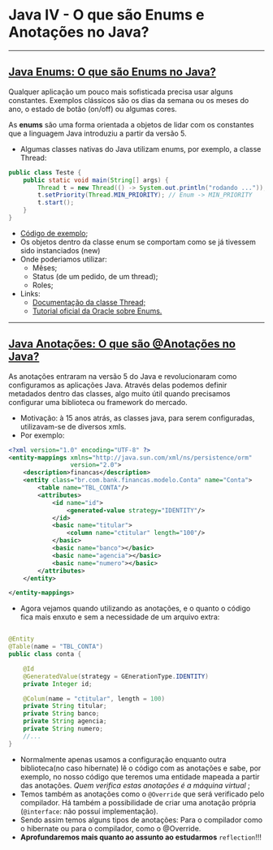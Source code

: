 # Java IV - O que são Enums e Anotações no Java?

---

## [Java Enums: O que são Enums no Java?](./Enums/src)

Qualquer aplicação um pouco mais sofisticada precisa usar alguns constantes. Exemplos clássicos são os dias da semana ou
os meses do ano, o estado de botão (on/off) ou algumas cores.

As **enums** são uma forma orientada a objetos de lidar com os constantes que a linguagem Java introduziu a partir da
versão 5.

- Algumas classes nativas do Java utilizam enums, por exemplo, a classe Thread:

```java
public class Teste {
    public static void main(String[] args) {
        Thread t = new Thread(() -> System.out.println("rodando ..."));
        t.setPriority(Thread.MIN_PRIORITY); // Enum -> MIN_PRIORITY
        t.start();
    }
}
```

- [Código de exemplo](./Enums/src/Prioridade.java);
- Os objetos dentro da classe enum se comportam como se já tivessem sido instanciados (new)
- Onde poderiamos utilizar:
    - Mêses;
    - Status (de um pedido, de um thread);
    - Roles;
- Links:
    - [Documentação da classe Thread;](https://docs.oracle.com/javase/8/docs/api/java/lang/Thread.html)
    - [Tutorial oficial da Oracle sobre Enums.](https://docs.oracle.com/javase/tutorial/java/javaOO/enum.html)

---

## [Java Anotações: O que são @Anotações no Java?](./Enums/src)

As anotações entraram na versão 5 do Java e revolucionaram como configuramos as aplicações Java. Através delas podemos
definir metadados dentro das classes, algo muito útil quando precisamos configurar uma biblioteca ou framework do
mercado.

- Motivação: à 15 anos atrás, as classes java, para serem configuradas, utilizavam-se de diversos xmls.
- Por exemplo:

```xml
<?xml version="1.0" encoding="UTF-8" ?>
<entity-mappings xmlns="http://java.sun.com/xml/ns/persistence/orm"
                 version="2.0">
    <description>financas</description>
    <entity class="br.com.bank.financas.modelo.Conta" name="Conta">
        <table name="TBL_CONTA"/>
        <attributes>
            <id name="id">
                <generated-value strategy="IDENTITY"/>
            </id>
            <basic name="titular">
                <column name="ctitular" length="100"/>
            </basic>
            <basic name="banco"></basic>
            <basic name="agencia"></basic>
            <basic name="numero"></basic>
        </attributes>
    </entity>

</entity-mappings>
```

- Agora vejamos quando utilizando as anotações, e o quanto o código fica mais enxuto e sem a necessidade de um arquivo
  extra:

```java

@Entity
@Table(name = "TBL_CONTA")
public class conta {

    @Id
    @GeneratedValue(strategy = GEnerationType.IDENTITY)
    private Integer id;

    @Colum(name = "ctitular", length = 100)
    private String titular;
    private String banco;
    private String agencia;
    private String numero;
    //...
}
```

- Normalmente apenas usamos a configuração enquanto outra biblioteca(no caso hibernate) lê o código com as anotações e
  sabe, por exemplo, no nosso código que teremos uma entidade mapeada a partir das anotações. _Quem verifica estas
  anotações é a máquina virtual_ ;
- Temos também as anotações como o `@Override` que será verificado pelo compilador. Há também a possibilidade de criar
  uma anotação própria (`@interface`: não possuí implementação).
- Sendo assim temos alguns tipos de anotações: Para o compilador como o hibernate ou para o compilador, como o
  @Override.
- **Aprofundaremos mais quanto ao assunto ao estudarmos** `reflection`!!!
